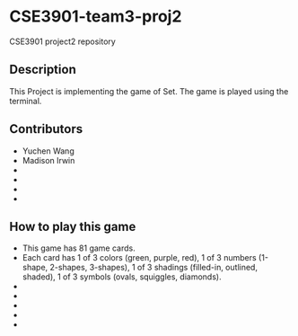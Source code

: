 # CSE3901-team3-proj2
CSE3901 project2 repository


## Description
This Project is implementing the game of Set. The game is played using the terminal.


## Contributors
* Yuchen Wang
* Madison Irwin
* 
*
*
*


## How to play this game
* This game has 81 game cards. 
* Each card has 1 of 3 colors (green, purple, red), 1 of 3 numbers (1-shape, 2-shapes, 3-shapes), 1 of 3 shadings (filled-in, outlined, shaded), 1 of 3 symbols (ovals, squiggles, diamonds).
*
*
*
*
*







